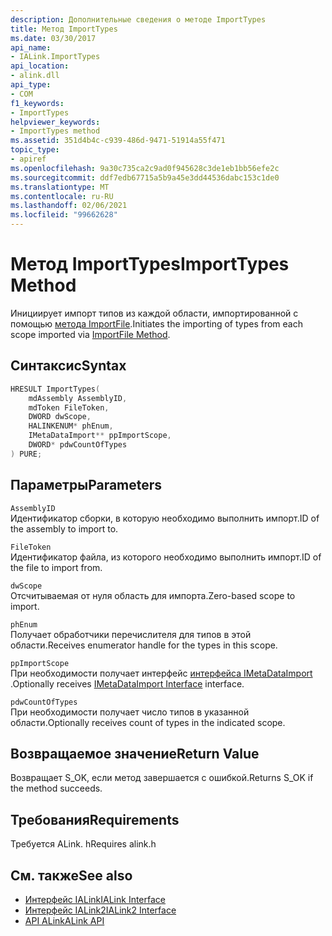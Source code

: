 ```yaml
---
description: Дополнительные сведения о методе ImportTypes
title: Метод ImportTypes
ms.date: 03/30/2017
api_name:
- IALink.ImportTypes
api_location:
- alink.dll
api_type:
- COM
f1_keywords:
- ImportTypes
helpviewer_keywords:
- ImportTypes method
ms.assetid: 351d4b4c-c939-486d-9471-51914a55f471
topic_type:
- apiref
ms.openlocfilehash: 9a30c735ca2c9ad0f945628c3de1eb1bb56efe2c
ms.sourcegitcommit: ddf7edb67715a5b9a45e3dd44536dabc153c1de0
ms.translationtype: MT
ms.contentlocale: ru-RU
ms.lasthandoff: 02/06/2021
ms.locfileid: "99662628"
---
```

# <a name="importtypes-method"></a><span data-ttu-id="8e17d-103">Метод ImportTypes</span><span class="sxs-lookup"><span data-stu-id="8e17d-103">ImportTypes Method</span></span>

<span data-ttu-id="8e17d-104">Инициирует импорт типов из каждой области, импортированной с помощью [метода ImportFile](importfile-method.md).</span><span class="sxs-lookup"><span data-stu-id="8e17d-104">Initiates the importing of types from each scope imported via [ImportFile Method](importfile-method.md).</span></span>  
  
## <a name="syntax"></a><span data-ttu-id="8e17d-105">Синтаксис</span><span class="sxs-lookup"><span data-stu-id="8e17d-105">Syntax</span></span>  
  
```cpp  
HRESULT ImportTypes(  
    mdAssembly AssemblyID,  
    mdToken FileToken,  
    DWORD dwScope,  
    HALINKENUM* phEnum,  
    IMetaDataImport** ppImportScope,  
    DWORD* pdwCountOfTypes  
) PURE;  
```  
  
## <a name="parameters"></a><span data-ttu-id="8e17d-106">Параметры</span><span class="sxs-lookup"><span data-stu-id="8e17d-106">Parameters</span></span>  

 `AssemblyID`  
 <span data-ttu-id="8e17d-107">Идентификатор сборки, в которую необходимо выполнить импорт.</span><span class="sxs-lookup"><span data-stu-id="8e17d-107">ID of the assembly to import to.</span></span>  
  
 `FileToken`  
 <span data-ttu-id="8e17d-108">Идентификатор файла, из которого необходимо выполнить импорт.</span><span class="sxs-lookup"><span data-stu-id="8e17d-108">ID of the file to import from.</span></span>  
  
 `dwScope`  
 <span data-ttu-id="8e17d-109">Отсчитываемая от нуля область для импорта.</span><span class="sxs-lookup"><span data-stu-id="8e17d-109">Zero-based scope to import.</span></span>  
  
 `phEnum`  
 <span data-ttu-id="8e17d-110">Получает обработчики перечислителя для типов в этой области.</span><span class="sxs-lookup"><span data-stu-id="8e17d-110">Receives enumerator handle for the types in this scope.</span></span>  
  
 `ppImportScope`  
 <span data-ttu-id="8e17d-111">При необходимости получает интерфейс [интерфейса IMetaDataImport](../metadata/imetadataimport-interface.md) .</span><span class="sxs-lookup"><span data-stu-id="8e17d-111">Optionally receives [IMetaDataImport Interface](../metadata/imetadataimport-interface.md) interface.</span></span>  
  
 `pdwCountOfTypes`  
 <span data-ttu-id="8e17d-112">При необходимости получает число типов в указанной области.</span><span class="sxs-lookup"><span data-stu-id="8e17d-112">Optionally receives count of types in the indicated scope.</span></span>  
  
## <a name="return-value"></a><span data-ttu-id="8e17d-113">Возвращаемое значение</span><span class="sxs-lookup"><span data-stu-id="8e17d-113">Return Value</span></span>  

 <span data-ttu-id="8e17d-114">Возвращает S_OK, если метод завершается с ошибкой.</span><span class="sxs-lookup"><span data-stu-id="8e17d-114">Returns S_OK if the method succeeds.</span></span>  
  
## <a name="requirements"></a><span data-ttu-id="8e17d-115">Требования</span><span class="sxs-lookup"><span data-stu-id="8e17d-115">Requirements</span></span>  

 <span data-ttu-id="8e17d-116">Требуется ALink. h</span><span class="sxs-lookup"><span data-stu-id="8e17d-116">Requires alink.h</span></span>  
  
## <a name="see-also"></a><span data-ttu-id="8e17d-117">См. также</span><span class="sxs-lookup"><span data-stu-id="8e17d-117">See also</span></span>

- [<span data-ttu-id="8e17d-118">Интерфейс IALink</span><span class="sxs-lookup"><span data-stu-id="8e17d-118">IALink Interface</span></span>](ialink-interface.md)
- [<span data-ttu-id="8e17d-119">Интерфейс IALink2</span><span class="sxs-lookup"><span data-stu-id="8e17d-119">IALink2 Interface</span></span>](ialink2-interface.md)
- [<span data-ttu-id="8e17d-120">API ALink</span><span class="sxs-lookup"><span data-stu-id="8e17d-120">ALink API</span></span>](index.md)
